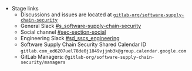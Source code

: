 - Stage links
  - Discussions and issues are located at [`gitlab-org/software-supply-chain-security`](https://gitlab.com/gitlab-org/software-supply-chain-security)
  - General Slack [#s_software-supply-chain-security](https://app.slack.com/client/T02592416/CFHGVJ06R)
  - Social channel [#sec-section-social](https://app.slack.com/client/T02592416/C01ACJRU5PH)
  - Engineering Slack [#sd_sscs_engineering](https://app.slack.com/client/T02592416/C040C6LNANB)
  - Software Supply Chain Security Shared Calendar ID `gitlab.com_ed6207uel78de0j1849vjjnb3k@group.calendar.google.com`
  - GitLab Managers: `@gitlab-org/software-supply-chain-security/managers`
